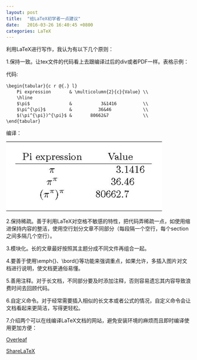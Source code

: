 ```yaml
---
layout: post
title:  "给LaTeX初学者一点建议"
date:   2016-03-26 16:40:45 +0800
categories: LaTeX
---
```

利用LaTeX进行写作，我认为有以下几个原则：

1.保持一致。让tex文件的代码看上去跟编译过后的div或者PDF一样。表格示例：

代码:

	\begin{tabular}{c r @{.} l}
		Pi expression       & \multicolumn{2}{c}{Value} \\
		\hline
		$\pi$               &           3&1416          \\
		$\pi^{\pi}$         &          36&46            \\
		$(\pi^{\pi})^{\pi}$ &       80662&7             \\
	\end{tabular}	
	
编译：

![](/images/LaTeX1-1.jpg)

2.保持稀疏。善于利用LaTeX对空格不敏感的特性，把代码弄稀疏一点，如使用缩进保持内容的整洁，使用空行划分文章不同部分（每段隔一个空行，每个section之间多隔几个空行）。

3.模块化。长的文章最好按照其主题分成不同文件再组合一起。

4.要善于使用\emph{}、\bord{}等功能来强调重点，如果允许，多插入图片对文档进行说明，使文档更通俗易懂。

5.善用注释。对于长文档，不同部分要及时添加注释，否则容易遗忘其内容导致浪费时间去回顾代码。

6.自定义命令。对于经常需要插入相似的长文本或者公式的情况，自定义命令会让文档看起来更简洁，写得更轻松。

7.介绍两个可以在线编译LaTeX文档的网站，避免安装环境的麻烦而且即时编译使用更加方便：

[Overleaf]

[ShareLaTeX]

[Overleaf]: https://www.overleaf.com/
[ShareLaTeX]: https://www.sharelatex.com/

